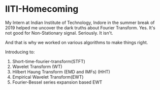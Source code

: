 # IITI-Homecoming
My Intern at Indian Institute of Technology, Indore in the summer break of 2019 helped me uncover the dark truths about Fourier Transform.
Yes. It's not good for Non-Stationary signal. Seriously. It isn't.

And that is why we worked on various algorithms to make things right. 

Introducing to:

1. Short-time-fourier-transform(STFT)
2. Wavelet Transform (WT)
3. Hilbert Haung Transform (EMD and IMFs) (HHT)
4. Empirical Wavelet Transform(EWT)
5. Fourier-Bessel series expansion based EWT
